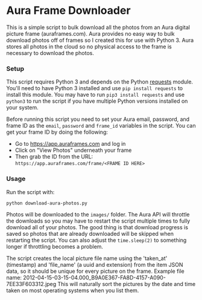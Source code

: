 # Aura Frame Downloader

This is a simple script to bulk download all the photos from an Aura digital picture frame (auraframes.com). Aura provides no easy way to bulk download photos off of frames so I created this for use with Python 3. Aura stores all photos in the cloud so no physical access to the frame is necessary to download the photos.

### Setup

This script requires Python 3 and depends on the Python [requests](https://github.com/psf/requests) module. You'll need to have Python 3 installed and use `pip install requests` to install this module. You may have to run `pip3 install requests` and use `python3` to run the script if you have multiple Python versions installed on your system.

Before running this script you need to set your Aura email, password, and frame ID as the `email`, `password` and `frame_id` variables in the script. You can get your frame ID by doing the following:

 * Go to https://app.auraframes.com and log in
 * Click on "View Photos" underneath your frame
 * Then grab the ID from the URL: `https://app.auraframes.com/frame/<FRAME ID HERE>`


### Usage

Run the script with:

    python download-aura-photos.py


Photos will be downloaded to the `images/` folder. The Aura API will throttle the downloads 
so you may have to restart the script multiple times to fully download all of your photos. 
The good thing is that download progress is saved so photos that are already downloaded 
will be skipped when restarting the script. You can also adjust the `time.sleep(2)` 
to something longer if throttling becomes a problem.

The script creates the local picture file name using the 'taken_at' (timestamp) and 
'file_name' (a uuid and extension) from the item JSON data, so it should be unique 
for every picture on the frame. 
Example file name: 2012-04-15-03-15-04.000_B9A0E367-FA8D-4157-A090-7EE33F603312.jpeg
This will naturally sort the pictures by the date and time taken on most operating 
systems when you list them.